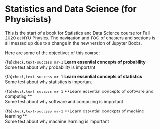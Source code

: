 Statistics and Data Science (for Physicists)
============================

This is the start of a book for Statistics and Data Science course for Fall 2020 at NYU Physics.
The navigation and TOC of chapters and sections is all messed up due to a change in the new version of Jupyter Books.

Here are some of the objectives of this course:

{fa}`check,text-success mr-1` **Learn essential concepts of probability**<br />
Some test about why probability is important

{fa}`check,text-success mr-1` **Learn essential concepts of statistics**<br />
Some test about why statistics is important

{fa}`check,text-success mr-1` **Learn essential concepts of software and computing **<br />
Some test about why software and computing is important

{fa}`check,text-success mr-1` **Learn essential concepts of machine learning **<br />
Some test about why machine learning is important
